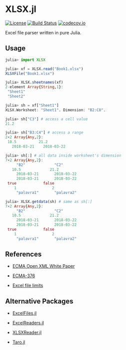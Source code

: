 
# XLSX.jl

[![License](http://img.shields.io/badge/license-MIT-brightgreen.svg?style=flat)](LICENSE)
[![Build Status](https://travis-ci.org/felipenoris/XLSX.jl.svg?branch=master)](https://travis-ci.org/felipenoris/XLSX.jl)
[![codecov.io](http://codecov.io/github/felipenoris/XLSX.jl/coverage.svg?branch=master)](http://codecov.io/github/felipenoris/XLSX.jl?branch=master)

Excel file parser written in pure Julia.

## Usage

```julia
julia> import XLSX

julia> xf = XLSX.read("Book1.xlsx")
XLSXFile("Book1.xlsx")

julia> XLSX.sheetnames(xf)
2-element Array{String,1}:
 "Sheet1"
 "Sheet2"

julia> sh = xf["Sheet1"]
XLSX.Worksheet: "Sheet1". Dimension: "B2:C8".

julia> sh["C3"] # access a cell value
21.2

julia> sh["B3:C4"] # access a range
2×2 Array{Any,2}:
 10.5          21.2
   2018-03-21    2018-03-22

julia> sh[:] # all data inside worksheet's dimension
7×2 Array{Any,2}:
     "B2"             "C2"
   10.5             21.2
     2018-03-21       2018-03-22
     2018-03-21       2018-03-22
 true            false
    1                2
     "palavra1"       "palavra2"

julia> XLSX.getdata(sh) # same as sh[:]
7×2 Array{Any,2}:
     "B2"             "C2"
   10.5             21.2
     2018-03-21       2018-03-22
     2018-03-21       2018-03-22
 true            false
    1                2
     "palavra1"       "palavra2"
```

## References

* [ECMA Open XML White Paper](https://www.ecma-international.org/news/TC45_current_work/OpenXML%20White%20Paper.pdf)

* [ECMA-376](https://www.ecma-international.org/publications/standards/Ecma-376.htm)

* [Excel file limits](https://support.office.com/en-gb/article/excel-specifications-and-limits-1672b34d-7043-467e-8e27-269d656771c3)

## Alternative Packages

* [ExcelFiles.jl](https://github.com/davidanthoff/ExcelFiles.jl)

* [ExcelReaders.jl](https://github.com/davidanthoff/ExcelReaders.jl)

* [XLSXReader.jl](https://github.com/mpastell/XLSXReader.jl)

* [Taro.jl](https://github.com/aviks/Taro.jl)
